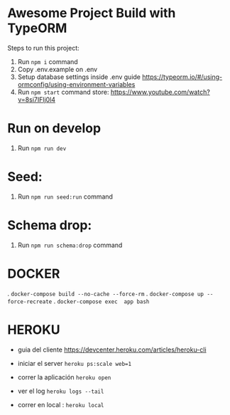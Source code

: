 # Awesome Project Build with TypeORM

Steps to run this project:

1. Run `npm i` command
2. Copy .env.example on .env
3. Setup database settings inside .env guide https://typeorm.io/#/using-ormconfig/using-environment-variables
4. Run `npm start` command
   store: https://www.youtube.com/watch?v=8si7IFlj0l4

# Run on develop

1. Run `npm run dev`

# Seed:

1. Run `npm run seed:run` command

# Schema drop:

1. Run `npm run schema:drop` command

# DOCKER 
. `docker-compose build --no-cache --force-rm`
. `docker-compose up --force-recreate`
. `docker-compose exec  app bash`

# HEROKU
* guia del cliente https://devcenter.heroku.com/articles/heroku-cli

* iniciar el server `heroku ps:scale web=1`
* correr la aplicación `heroku open`
* ver el log `heroku logs --tail`
* correr en local : `heroku local`